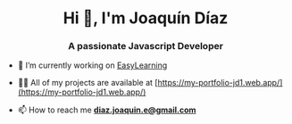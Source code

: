 <h1 align="center">Hi 👋, I'm Joaquín Díaz</h1>
<h3 align="center">A passionate Javascript Developer</h3>

- 🔭 I’m currently working on [EasyLearning](https://github.com/diazjoaquin/EasyLearning-FP)

- 👨‍💻 All of my projects are available at [https://my-portfolio-jd1.web.app/](https://my-portfolio-jd1.web.app/)

- 📫 How to reach me **diaz.joaquin.e@gmail.com**
